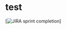 # test

[![JIRA sprint completion](https://img.shields.io/jira/sprint/https://safetyculture.atlassian.net/secure/RapidBoard.jspa?rapidView=166&selectedIssue=ACT-59)]
